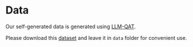 # Data

Our self-generated data is generated using [LLM-QAT](https://github.com/facebookresearch/LLM-QAT).

Please download this [dataset](https://drive.google.com/file/d/1u6w78M6PsNehmcKHJQaPSCEVpksGks8e/view?usp=drive_link) and leave it in `data` folder for convenient use.